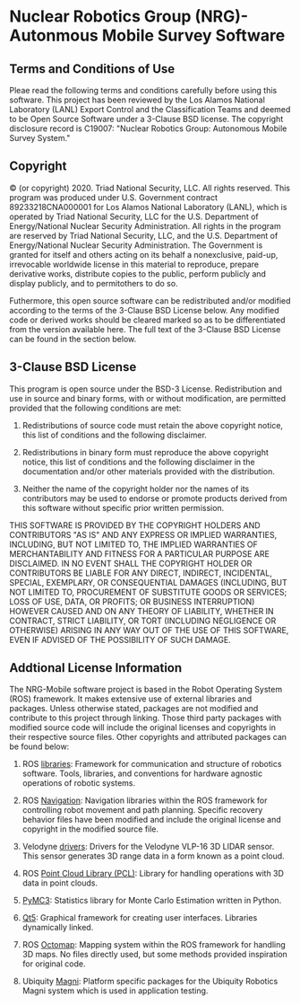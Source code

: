# Nuclear Robotics Group (NRG)- Autonmous Mobile Survey Software

## Terms and Conditions of Use

Pleae read the following terms and conditions carefully before using this software. This project has been reviewed by the Los Alamos National Laboratory (LANL) Export Control and the Classification Teams and deemed to be Open Source Software under a 3-Clause BSD license. The copyright disclosure record is C19007: "Nuclear Robotics Group: Autonomous Mobile Survey System."

## Copyright

© (or copyright) 2020. Triad National Security, LLC. All rights reserved.
This program was produced under U.S. Government contract 89233218CNA000001 for Los Alamos
National Laboratory (LANL), which is operated by Triad National Security, LLC for the U.S.
Department of Energy/National Nuclear Security Administration. All rights in the program are
reserved by Triad National Security, LLC, and the U.S. Department of Energy/National Nuclear
Security Administration. The Government is granted for itself and others acting on its behalf a
nonexclusive, paid-up, irrevocable worldwide license in this material to reproduce, prepare
derivative works, distribute copies to the public, perform publicly and display publicly, and to permitothers to do so.

Futhermore, this open source software can be redistributed and/or modified according to the terms of the 3-Clause BSD License below. Any modified code or derived works should be cleared marked so as to be differentiated from the version available here. The full text of the 3-Clause BSD License can be found in the section below.

## 3-Clause BSD License

This program is open source under the BSD-3 License.
Redistribution and use in source and binary forms, with or without modification, are permitted
provided that the following conditions are met:

1. Redistributions of source code must retain the above copyright notice, this list of conditions and the following disclaimer.
	 
2. Redistributions in binary form must reproduce the above copyright notice, this list of conditions
and the following disclaimer in the documentation and/or other materials provided with the distribution.
	 
3. Neither the name of the copyright holder nor the names of its contributors may be used to endorse
or promote products derived from this software without specific prior written permission.

THIS SOFTWARE IS PROVIDED BY THE COPYRIGHT HOLDERS AND CONTRIBUTORS "AS
IS" AND ANY EXPRESS OR IMPLIED WARRANTIES, INCLUDING, BUT NOT LIMITED TO, THE
IMPLIED WARRANTIES OF MERCHANTABILITY AND FITNESS FOR A PARTICULAR
PURPOSE ARE DISCLAIMED. IN NO EVENT SHALL THE COPYRIGHT HOLDER OR
CONTRIBUTORS BE LIABLE FOR ANY DIRECT, INDIRECT, INCIDENTAL, SPECIAL,
EXEMPLARY, OR CONSEQUENTIAL DAMAGES (INCLUDING, BUT NOT LIMITED TO,
PROCUREMENT OF SUBSTITUTE GOODS OR SERVICES; LOSS OF USE, DATA, OR PROFITS;
OR BUSINESS INTERRUPTION) HOWEVER CAUSED AND ON ANY THEORY OF LIABILITY,
WHETHER IN CONTRACT, STRICT LIABILITY, OR TORT (INCLUDING NEGLIGENCE OR
OTHERWISE) ARISING IN ANY WAY OUT OF THE USE OF THIS SOFTWARE, EVEN IF
ADVISED OF THE POSSIBILITY OF SUCH DAMAGE.

## Addtional License Information

The NRG-Mobile software project is based in the Robot Operating System (ROS) framework. It makes extensive use of external libraries and packages. Unless otherwise stated, packages are not modified and contribute to this project through linking. Those third party packages with modified source code will include the original licenses and copyrights in their respective source files. Other copyrights and attributed packages can be found below:

1. ROS [libraries](https://www.ros.org): Framework for communication and structure of robotics software. Tools, libraries, and conventions for hardware agnostic operations of robotic systems.

2. ROS [Navigation](http://wiki.ros.org/navigation): Navigation libraries within the ROS framework for controlling robot movement and path planning. Specific recovery behavior files have been modified and include the original license and copyright in the modified source file.

3. Velodyne [drivers](http://wiki.ros.org/velodyne): Drivers for the Velodyne VLP-16 3D LIDAR sensor. This sensor generates 3D range data in a form known as a point cloud.

4. ROS [Point Cloud Library (PCL)](http://wiki.ros.org/pcl): Library for handling operations with 3D data in point clouds. 

5. [PyMC3](https://docs.pymc.io): Statistics library for Monte Carlo Estimation written in Python.

6. [Qt5](https://www.qt.io/): Graphical framework for creating user interfaces. Libraries dynamically linked.

7. ROS [Octomap](http://wiki.ros.org/octomap): Mapping system within the ROS framework for handling 3D maps. No files directly used, but some methods provided inspiration for original code. 

8. Ubiquity [Magni](https://github.com/UbiquityRobotics): Platform specific packages for the Ubiquity Robotics Magni system which is used in application testing.